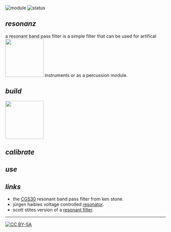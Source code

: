![module](https://img.shields.io/badge/module-other-yellow)
![status](https://img.shields.io/badge/status-draft-grey)

## *resonanz*

a resonant band pass filter is a simple filter that can be used for artifical <a href="https://spielhuus.github.io/elektrophon/images/resonanz-schema.png"><img src="https://spielhuus.github.io/elektrophon/images/resonanz-schema-tmb.png" height="120px"></img></a> instruments or as a percussion module.

## *build*

<a href="https://github.com/spielhuus/elektrophon/blob/master/modules/resonanz/schemas.pdf"><img src="https://spielhuus.github.io/elektrophon/images/resonanz-schema-tmb.png" height="120px"></img></a>

## *calibrate*

## *use*

## *links*

* the [CGS30][1] resonant band pass filter from ken stone.
* jürgen haibles voltage controlled [resonator][2].
* scott stites version of a [resonant filter][3].

---
[![CC BY-SA](https://licensebuttons.net/l/by-sa/3.0/88x31.png)](https://creativecommons.org/licenses/by-sa/4.0/)

[1]: https://www.elby-designs.com/webtek/cgs/cgs30/cgs30_bpf.html
[2]: https://web.archive.org/web/20120401171645/http://www.jhaible.de/resonator/resonator.html
[3]: http://www.birthofasynth.com/Scott_Stites/Pages/triple_svvcf_const.html
